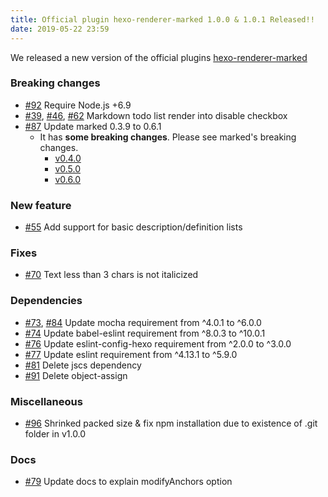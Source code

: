 ```yaml
---
title: Official plugin hexo-renderer-marked 1.0.0 & 1.0.1 Released!!
date: 2019-05-22 23:59
---
```


We released a new version of the official plugins [hexo-renderer-marked](https://github.com/hexojs/hexo-renderer-marked)

### Breaking changes

- [#92](https://github.com/hexojs/hexo-renderer-marked/pull/92) Require Node.js +6.9
- [#39](https://github.com/hexojs/hexo-renderer-marked/pull/39), [#46](https://github.com/hexojs/hexo-renderer-marked/pull/46), [#62](https://github.com/hexojs/hexo-renderer-marked/pull/62) Markdown todo list render into disable checkbox
- [#87](https://github.com/hexojs/hexo-renderer-marked/pull/87) Update marked 0.3.9 to 0.6.1
  - It has **some breaking changes**. Please see marked's breaking changes.
    - [v0.4.0](https://github.com/markedjs/marked/releases/tag/0.4.0)
    - [v0.5.0](https://github.com/markedjs/marked/releases/tag/v0.5.0)
    - [v0.6.0](https://github.com/markedjs/marked/releases/tag/v0.6.0)

### New feature

- [#55](https://github.com/hexojs/hexo-renderer-marked/pull/55) Add support for basic description/definition lists

### Fixes

- [#70](https://github.com/hexojs/hexo-renderer-marked/issues/70) Text less than 3 chars is not italicized

### Dependencies

- [#73](https://github.com/hexojs/hexo-renderer-marked/pull/73), [#84](https://github.com/hexojs/hexo-renderer-marked/pull/84) Update mocha requirement from ^4.0.1 to ^6.0.0
- [#74](https://github.com/hexojs/hexo-renderer-marked/pull/74) Update babel-eslint requirement from ^8.0.3 to ^10.0.1
- [#76](https://github.com/hexojs/hexo-renderer-marked/pull/76) Update eslint-config-hexo requirement from ^2.0.0 to ^3.0.0
- [#77](https://github.com/hexojs/hexo-renderer-marked/pull/77) Update eslint requirement from ^4.13.1 to ^5.9.0
- [#81](https://github.com/hexojs/hexo-renderer-marked/pull/81) Delete jscs dependency
- [#91](https://github.com/hexojs/hexo-renderer-marked/pull/91) Delete object-assign

### Miscellaneous

- [#96](https://github.com/hexojs/hexo-renderer-marked/pull/96) Shrinked packed size & fix npm installation due to existence of .git folder in v1.0.0

### Docs

- [#79](https://github.com/hexojs/hexo-renderer-marked/issues/79) Update docs to explain modifyAnchors option
